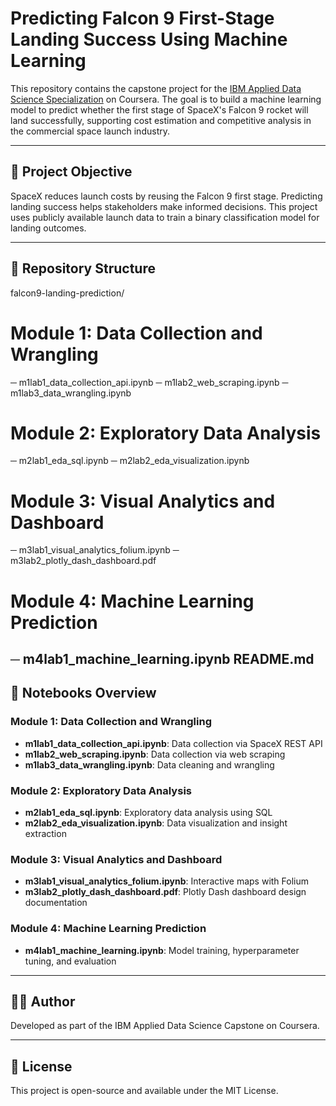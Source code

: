 # Predicting Falcon 9 First-Stage Landing Success Using Machine Learning

This repository contains the capstone project for the [IBM Applied Data Science Specialization](https://www.coursera.org/learn/applied-data-science-capstone) on Coursera. The goal is to build a machine learning model to predict whether the first stage of SpaceX's Falcon 9 rocket will land successfully, supporting cost estimation and competitive analysis in the commercial space launch industry.

---

## 🚀 Project Objective

SpaceX reduces launch costs by reusing the Falcon 9 first stage. Predicting landing success helps stakeholders make informed decisions. This project uses publicly available launch data to train a binary classification model for landing outcomes.

---

## 📁 Repository Structure

falcon9-landing-prediction/
# Module 1: Data Collection and Wrangling
─ m1lab1_data_collection_api.ipynb
─ m1lab2_web_scraping.ipynb
─ m1lab3_data_wrangling.ipynb
# Module 2: Exploratory Data Analysis
─ m2lab1_eda_sql.ipynb
─ m2lab2_eda_visualization.ipynb
# Module 3: Visual Analytics and Dashboard
─ m3lab1_visual_analytics_folium.ipynb
─ m3lab2_plotly_dash_dashboard.pdf
# Module 4: Machine Learning Prediction
─ m4lab1_machine_learning.ipynb
README.md
---

## 📝 Notebooks Overview

### Module 1: Data Collection and Wrangling
- **m1lab1_data_collection_api.ipynb**: Data collection via SpaceX REST API  
- **m1lab2_web_scraping.ipynb**: Data collection via web scraping  
- **m1lab3_data_wrangling.ipynb**: Data cleaning and wrangling  

### Module 2: Exploratory Data Analysis
- **m2lab1_eda_sql.ipynb**: Exploratory data analysis using SQL  
- **m2lab2_eda_visualization.ipynb**: Data visualization and insight extraction  

### Module 3: Visual Analytics and Dashboard
- **m3lab1_visual_analytics_folium.ipynb**: Interactive maps with Folium  
- **m3lab2_plotly_dash_dashboard.pdf**: Plotly Dash dashboard design documentation  

### Module 4: Machine Learning Prediction
- **m4lab1_machine_learning.ipynb**: Model training, hyperparameter tuning, and evaluation  

---

## 👨‍🎓 Author

Developed as part of the IBM Applied Data Science Capstone on Coursera.

---

## 📄 License

This project is open-source and available under the MIT License.
